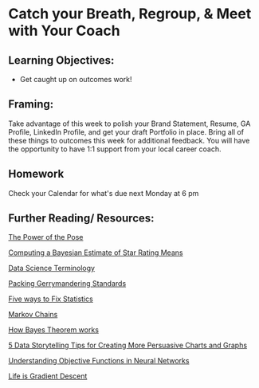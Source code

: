 # Catch your Breath, Regroup, & Meet with Your Coach

## Learning Objectives:

* Get caught up on outcomes work! 

## Framing:

Take advantage of this week to polish your Brand Statement, Resume, GA Profile, LinkedIn Profile, and get your draft Portfolio in place. Bring all of these things to outcomes this week for additional feedback. You will have the opportunity to have 1:1 support from your local career coach.

## Homework

Check your Calendar for what's due next Monday at 6 pm 

## Further Reading/ Resources:

[The Power of the Pose](https://blog.ted.com/10-examples-of-how-power-posing-can-work-to-boost-your-confidence/)

[Computing a Bayesian Estimate of Star Rating Means](https://medium.com/district-data-labs/computing-a-bayesian-estimate-of-star-rating-means-651496a890ab)

[Data Science Terminology](https://ubc-mds.github.io/resources_pages/terminology/)

[Packing Gerrymandering Standards](http://online.liebertpub.com/doi/pdf/10.1089/elj.2016.0392)

[Five ways to Fix Statistics](https://www.nature.com/articles/d41586-017-07522-z)

[Markov Chains](http://setosa.io/blog/2014/07/26/markov-chains/)

[How Bayes Theorem works](https://www.youtube.com/watch?v=5NMxiOGL39M)

[5 Data Storytelling Tips for Creating More Persuasive Charts and Graphs](https://towardsdatascience.com/5-data-storytelling-tips-for-creating-more-persuasive-charts-and-graphs-150f3544b4e8)

[Understanding Objective Functions in Neural Networks](https://towardsdatascience.com/understanding-objective-functions-in-neural-networks-d217cb068138)

[Life is Gradient Descent](https://hackernoon.com/life-is-gradient-descent-880c60ac1be8)
